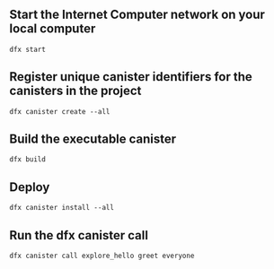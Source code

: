 ## Start the Internet Computer network on your local computer

```
dfx start
```

## Register unique canister identifiers for the canisters in the project

```
dfx canister create --all
```

## Build the executable canister
```
dfx build
```

## Deploy
```
dfx canister install --all
```

## Run the dfx canister call
```
dfx canister call explore_hello greet everyone
```